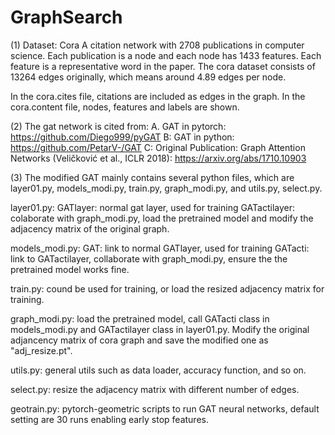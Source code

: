 # GraphSearch

(1) Dataset: Cora
A citation network with 2708 publications in computer science. Each publication is a node and each node has 1433 features. Each feature is a representative word in the paper. The cora dataset consists of 13264 edges originally, which means around 4.89 edges per node.

In the cora.cites file, citations are included as edges in the graph. In the cora.content file, nodes, features and labels are shown.

(2) The gat network is cited from:
A. GAT in pytorch: https://github.com/Diego999/pyGAT
B: GAT in python: https://github.com/PetarV-/GAT
C: Original Publication: Graph Attention Networks (Veličković et al., ICLR 2018): https://arxiv.org/abs/1710.10903

(3) The modified GAT mainly contains several python files, which are layer01.py, models_modi.py, train.py, graph_modi.py, and utils.py, select.py.

layer01.py: 
  GATlayer: normal gat layer, used for training
  GATactilayer: colaborate with graph_modi.py, load the pretrained model and modify the adjacency matrix of the original graph.

models_modi.py:
  GAT: link to normal GATlayer, used for training
  GATacti: link to GATactilayer, collaborate with graph_modi.py, ensure the the pretrained model works fine.
 
train.py:
  cound be used for training, or load the resized adjacency matrix for training.

graph_modi.py:
  load the pretrained model, call GATacti class in models_modi.py and GATactilayer class in layer01.py. Modify the original adjancency matrix of cora graph and save the modified one as "adj_resize.pt".
 
utils.py:
  general utils such as data loader, accuracy function, and so on.
  
select.py:
resize the adjacency matrix with different number of edges.

geotrain.py:
pytorch-geometric scripts to run GAT neural networks, default setting are 30 runs enabling early stop features.


  
